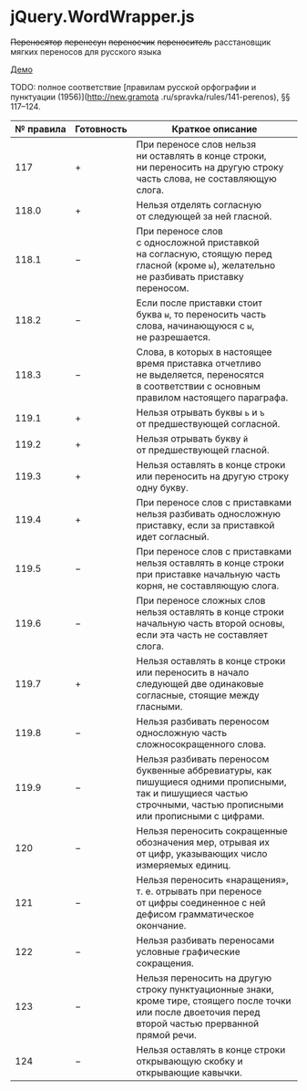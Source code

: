 # jQuery.WordWrapper.js
~~Переносятор~~ ~~перенесун~~ ~~переносчик~~ ~~переноситель~~ расстановщик мягких переносов для русского языка

[Демо](http://ohar.github.io/jQuery.WordWrapper.js/)

TODO: полное соответствие [правилам русской орфографии и пунктуации (1956)](http://new.gramota
.ru/spravka/rules/141-perenos), §§ 117–124.

№ правила | Готовность | Краткое описание
---       | ---        | ---
117       | +          | При переносе слов нельзя ни оставлять в конце строки, ни переносить на другую строку часть слова, не составляющую слога.
118.0     | +          | Нельзя отделять согласную от следующей за ней гласной.
118.1     | −          | При переносе cлов с односложной приставкой на согласную, стоящую пеpeд гласной (кроме `ы`), желательно не разбивать приставку переносом.
118.2     | −          | Если после приставки стоит буква `ы`, то переносить часть слова, начинающуюся с `ы`, не разрешается.
118.3     | −          | Слова, в которых в настоящее время пpиставка отчетливо не выделяется, переносятся в соответствии с основным правилом настоящего параграфа.
119.1     | +          | Нельзя отрывать буквы `ь` и `ъ` от предшествующей согласной.
119.2     | +          | Нельзя отрывать букву `й` от предшествующей гласной.
119.3     | +          | Нельзя оставлять в конце строки или переносить на другую строку одну букву.
119.4     | +          | При переносе слов с приставками нельзя разбивать односложную приставку, если за приставкой идет согласный.
119.5     | −          | При переносе слов с приставками нельзя оставлять в конце строки при приставке начальную часть корня, не составляющую слога.
119.6     | −          | При переносе сложных cлов нельзя оставлять в конце строки начальную часть второй основы, если эта часть не составляет слога.
119.7     | +          | Нельзя оставлять в конце строки или переносить в начало следующей две одинаковые согласные, стоящие между гласными.
119.8     | −          | Нельзя разбивать переносом односложную часть сложносокращенного слова.
119.9     | −          | Нельзя разбивать переносом буквенные аббревиатуры, как пишущиеся одними прописными, так и пишущиеся частью строчными, частью прописными или прописными с цифрами.
120       | −          | Нельзя переносить сокращенные обозначения мер, отрывая их от цифр, указывающих число измеряемых единиц.
121       | −          | Нельзя переносить «наращения», т. е. отрывать при переносе от цифры соединенное с ней дефисом грамматическое окончание.
122       | −          | Нельзя разбивать переносами условные графические сокращения.
123       | −          | Нельзя переносить на другую строку пунктуационные знаки, кроме тире, стоящего после точки или после двоеточия перед второй частью прерванной прямой речи.
124       | −          | Нельзя оставлять в конце строки открывающую скобку и открывающие кавычки.
